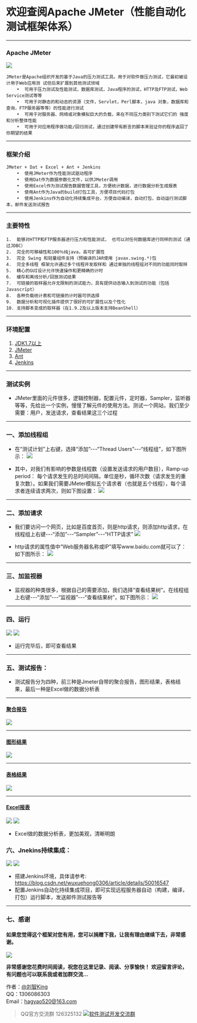 # 欢迎查阅Apache JMeter（性能自动化测试框架体系）
------------------------------------------------------------------------------------------------------------------------------------------------------------------------------------------

### Apache JMeter
![](https://testerhome.com/uploads/photo/2018/fdeb14b5-6163-4adb-b1e0-d11f3209639b.png!large)

    JMeter是Apache组织开发的基于Java的压力测试工具。用于对软件做压力测试，它最初被设计用于Web应用测 试但后来扩展到其他测试领域
        •  可用于压力测试及性能测试，数据库测试，Java程序的测试，HTTP及FTP测试，Web Service测试等等
        •  可用于对静态的和动态的资源（文件，Servlet，Perl脚本，java 对象，数据库和查询，FTP服务器等等）的性能进行测试
        •  可用于对服务器、网络或对象模拟巨大的负载，来在不同压力类别下测试它们的 强度和分析整体性能
        •  可用于对应用程序做功能/回归测试，通过创建带有断言的脚本来验证你的程序返回了你期望的结果

 ---
### 框架介绍
    JMeter + Dat + Excel + Ant + Jenkins 
        •  使用JMeter作为性能测试驱动程序
        •  使用Dat作为数据参数化文件，以供JMeter调用
        •  使用Excel作为测试报告数据管理工具，方便统计数据，进行数据分析生成报表
        •  使用Ant作为Java的build打包工具，方便项目代码打包
        •  使用Jenkins作为自动化持续集成平台，方便自动编译，自动打包，自动运行测试脚本，邮件发送测试报告

 ---
### 主要特性
    1.  能够对HTTP和FTP服务器进行压力和性能测试， 也可以对任何数据库进行同样的测试（通过JDBC）
    2.  完全的可移植性和100％纯java，高可扩展性
    3.  完全 Swing 和轻量组件支持（预编译的JAR使用 javax.swing.*)包
    4.  完全多线程 框架允许通过多个线程并发取样和 通过单独的线程组对不同的功能同时取样
    5.  精心的GUI设计允许快速操作和更精确的计时
    6.  缓存和离线分析/回放测试结果
    7.  可链接的取样器允许无限制的测试能力，具有提供动态输入到测试的功能（包括Javascrīpt）
    8.  各种负载统计表和可链接的计时器可供选择
    9.  数据分析和可视化插件提供了很好的可扩展性以及个性化
    10. 支持脚本变成的取样器（在1.9.2及以上版本支持BeanShell）

 ---
### 环境配置
   1. [JDK1.7以上](http://www.Oracle.com/technetwork/Java/javase/downloads/index.html)
   2. [JMeter](http://jmeter.apache.org/download_jmeter.cgi)
   3. [Ant](https://ant.apache.org) 
   4. [Jenkins](https://jenkins.io) 

 ---
### 测试实例
 - JMeter里面的元件很多，逻辑控制器，配置元件，定时器，Sampler，监听器等等，先给出一个实例，慢慢了解元件的使用方法。测试一个网站，我们至少需要：用户，发送请求，查看结果这三个过程

 ---
### 一、添加线程组
  - 在“测试计划”上右键，选择“添加”---“Thread Users”---“线程组”，如下图所示：
![](https://testerhome.com/uploads/photo/2018/139621bd-695a-4642-b253-4d6d2bd709cb.png!large)

  - 其中，对我们有影响的参数是线程数（设置发送请求的用户数目），Ramp-up period： 每个请求发生的总时间间隔，单位是秒，循环次数（请求发生的重复次数）。如果我们需要JMeter模拟五个请求者（也就是五个线程），每个请求者连续请求两次，则如下图设置：
![](https://testerhome.com/uploads/photo/2018/5b9902cd-1887-463c-9308-7f7005119640.png!large)


 ---
### 二、添加请求
 - 我们要访问一个网页，比如是百度首页，则是http请求，则添加http请求，在线程组上右键---“添加”---“Sampler”---“HTTP请求”
![](https://testerhome.com/uploads/photo/2018/838636c1-df8f-43a5-b4fd-bbf7e895ec66.png!large)

 - http请求的属性值中“Web服务器名称或IP”填写www.baidu.com就可以了：如下图所示：
![](https://testerhome.com/uploads/photo/2018/adf43487-4664-44c9-ad2b-e47ab30d126d.png!large)

 ---
### 三、加监视器
 - 监视器的种类很多，根据自己的需要添加，我们选择“查看结果树”。在线程组上右键---“添加”---“监视器”---“查看结果树”，如下图所示：
![](https://testerhome.com/uploads/photo/2018/322bf2de-9d65-4bf7-b955-3d3d728b7905.png!large)

 ---
### 四、运行
![](https://testerhome.com/uploads/photo/2018/ac1793e6-50cb-4a85-88ec-3a0f200f4b81.png!large)
![](https://testerhome.com/uploads/photo/2018/b9bfc781-df84-440f-824b-51d93254a089.png!large)
 - 运行完毕后，即可查看结果

 ---
### 五、测试报告：
 - 测试报告分为四种，前三种是Jmeter自带的聚合报告，图形结果，表格结果，最后一种是Excel做的数据分析表

 ---
#### [聚合报告](https://testerhome.com/uploads/photo/2018/2d3eef8f-f60c-4cd3-8f9d-3059ab66a29d.png!large)
![](https://testerhome.com/uploads/photo/2018/2d3eef8f-f60c-4cd3-8f9d-3059ab66a29d.png!large)

 ---
#### [图形结果](https://testerhome.com/uploads/photo/2018/46b55170-bc6d-468d-b072-e808929f42a2.png!large)
![](https://testerhome.com/uploads/photo/2018/46b55170-bc6d-468d-b072-e808929f42a2.png!large)

 ---
#### [表格结果](https://testerhome.com/uploads/photo/2018/c56237e0-b7a2-4470-9d86-97584d9549ab.png!large)
![](https://testerhome.com/uploads/photo/2018/c56237e0-b7a2-4470-9d86-97584d9549ab.png!large)

 ---
#### [Excel报表](https://testerhome.com/uploads/photo/2018/2f9f5a75-95ec-43da-936f-db4d050f7f5e.png!large)
![](https://testerhome.com/uploads/photo/2018/2f9f5a75-95ec-43da-936f-db4d050f7f5e.png!large)
![](https://testerhome.com/uploads/photo/2018/5233bb37-1b8c-4c8b-81ba-19419f6d855a.png!large)
 - Excel做的数据分析表，更加美观，清晰明朗

### 六、Jnekins持续集成：
![](https://testerhome.com/uploads/photo/2018/cb0e17fc-7e19-4e25-ac2f-4bcf8ce7cfe9.png!large)
![](https://testerhome.com/uploads/photo/2018/8daa0b0b-892b-48c4-b09f-5454a9852cd7.png!large)
 - 搭建Jenkins环境，具体请参考: https://blog.csdn.net/wuxuehong0306/article/details/50016547
 - 配置Jenkins自动化持续集成项目，即可实现远程服务器自动（构建，编译，打包）运行脚本，发送邮件测试报告等
 
 ---
### 七、感谢
#### 如果您觉得这个框架对您有用，您可以捐赠下我，让我有理由继续下去，非常感谢。
![](https://testerhome.com/uploads/photo/2018/26d494a6-7b4f-4b69-8db1-0a3b45f886b7.png!large)

**非常感谢您花费时间阅读，祝您在这里记录、阅读、分享愉快！**
**欢迎留言评论，有问题也可以联系我或者加群交流...**

作者：[@刘智King](http://shang.qq.com/email/stop/email_stop.html?qq=1306086303&sig=a1c657365db7e82805ea4b2351081fc3ebcde159f8ae49b1&tttt=1)         
QQ：1306086303     
Email：hagyao520@163.com

> QQ官方交流群 126325132
<a target="_blank" href="//shang.qq.com/wpa/qunwpa?idkey=346d11a1a76d05086cd48bc8249126f514248479b50f96288189ab5ae0ca7ba5"><img border="0" src="//pub.idqqimg.com/wpa/images/group.png" alt="软件测试开发交流群" title="软件测试开发交流群"></a>